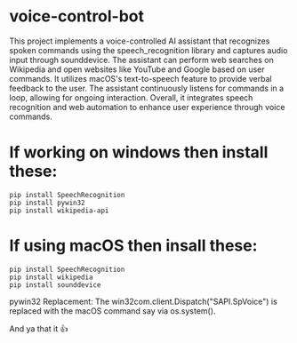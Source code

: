 # voice-control-bot

This project implements a voice-controlled AI assistant that recognizes spoken commands using the speech_recognition library and captures audio input through sounddevice. The assistant can perform web searches on Wikipedia and open websites like YouTube and Google based on user commands. It utilizes macOS's text-to-speech feature to provide verbal feedback to the user. The assistant continuously listens for commands in a loop, allowing for ongoing interaction. Overall, it integrates speech recognition and web automation to enhance user experience through voice commands.

# If working on windows then install these:
```
pip install SpeechRecognition
pip install pywin32
pip install wikipedia-api
```
# If using macOS then insall these:
```
pip install SpeechRecognition
pip install wikipedia
pip install sounddevice

```
pywin32 Replacement: The win32com.client.Dispatch("SAPI.SpVoice") is replaced with the macOS command say via os.system().

And ya that it 👍
